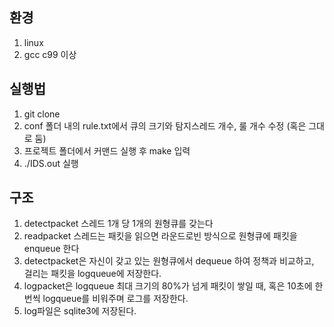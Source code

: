 ## 환경

1. linux
2. gcc c99 이상

## 실행법

1. git clone
2. conf 폴더 내의 rule.txt에서 큐의 크기와 탐지스레드 개수, 룰 개수 수정 (혹은 그대로 둠)
3. 프로젝트 폴더에서 커맨드 실행 후 make 입력
4. ./IDS.out 실행

## 구조

1. detectpacket 스레드 1개 당 1개의 원형큐를 갖는다
2. readpacket 스레드는 패킷을 읽으면 라운드로빈 방식으로 원형큐에 패킷을 enqueue 한다
3. detectpacket은 자신이 갖고 있는 원형큐에서 dequeue 하여 정책과 비교하고, 걸리는 패킷을 logqueue에 저장한다.
4. logpacket은 logqueue 최대 크기의 80%가 넘게 패킷이 쌓일 때, 혹은 10초에 한 번씩 logqueue를 비워주며 로그를 저장한다.
5. log파일은 sqlite3에 저장된다.
